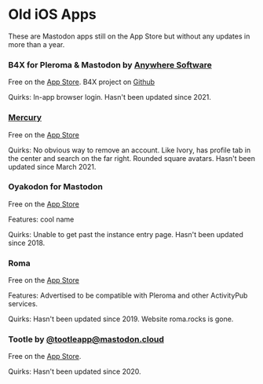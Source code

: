 # Old iOS Apps

These are Mastodon apps still on the App Store but without any updates in more than a year.

### B4X for Pleroma & Mastodon by [Anywhere Software](https://www.b4x.com/android/forum/threads/b4x-b4x-pleroma-open-source-client-for-mastodon-pleroma-social-networks.124214/#content)

Free on the [App Store](https://apps.apple.com/us/app/b4x-for-pleroma-mastodon/id1538396871). B4X project on [Github](https://github.com/AnywhereSoftware/B4X-Pleroma)

Quirks: In-app browser login. Hasn't been updated since 2021.

### [Mercury](https://onmercury.app/)

Free on the [App Store](https://apps.apple.com/us/app/mercury-for-mastodon/id1486749200)

Quirks: No obvious way to remove an account. Like Ivory, has profile tab in the center and search on the far right. Rounded square avatars. Hasn't been updated since March 2021.

### Oyakodon for Mastodon

Free on the [App Store](https://apps.apple.com/us/app/oyakodon-for-mastodon/id1229174544)

Features: cool name

Quirks: Unable to get past the instance entry page. Hasn't been updated since 2018.

### Roma

Free on the [App Store](https://apps.apple.com/us/app/roma-for-pleroma-and-mastodon/id1445328699)

Features: Advertised to be compatible with Pleroma and other ActivityPub services.

Quirks: Hasn't been updated since 2019. Website roma.rocks is gone.

### Tootle by [@tootleapp@mastodon.cloud](https://mastodon.cloud/@tootleapp)

Free on the [App Store](https://apps.apple.com/us/app/tootle-for-mastodon/id1236013466).

Quirks: Hasn't been updated since 2020.